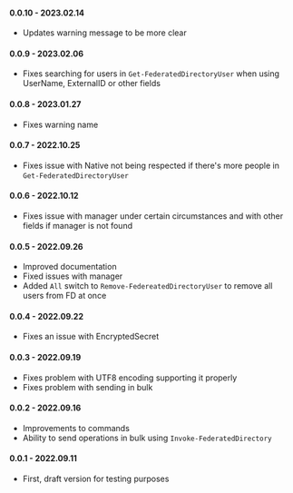 ﻿#### 0.0.10 - 2023.02.14
- Updates warning message to be more clear

#### 0.0.9 - 2023.02.06
- Fixes searching for users in `Get-FederatedDirectoryUser` when using UserName, ExternalID or other fields

#### 0.0.8 - 2023.01.27
- Fixes warning name

#### 0.0.7 - 2022.10.25
- Fixes issue with Native not being respected if there's more people in `Get-FederatedDirectoryUser`

#### 0.0.6 - 2022.10.12
- Fixes issue with manager under certain circumstances and with other fields if manager is not found

#### 0.0.5 - 2022.09.26
- Improved documentation
- Fixed issues with manager
- Added `All` switch to `Remove-FedereatedDirectoryUser` to remove all users from FD at once

#### 0.0.4 - 2022.09.22
- Fixes an issue with EncryptedSecret

#### 0.0.3 - 2022.09.19
- Fixes problem with UTF8 encoding supporting it properly
- Fixes problem with sending in bulk

#### 0.0.2 - 2022.09.16
- Improvements to commands
- Ability to send operations in bulk using `Invoke-FederatedDirectory`

#### 0.0.1 - 2022.09.11
- First, draft version for testing purposes

